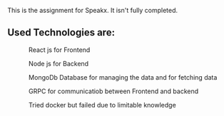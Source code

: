 This is the assignment for Speakx.
It isn't fully completed.

<h2>
  Used Technologies are:
</h2>
<ol>
  <ul>React js for Frontend</ul>
  <ul>Node js for Backend</ul>
  <ul>MongoDb Database for managing the data and for fetching data</ul>
  <ul>GRPC for communicatiob between Frontend and backend</ul>
  <ul>Tried docker but failed due to limitable knowledge</ul>

</ol>
